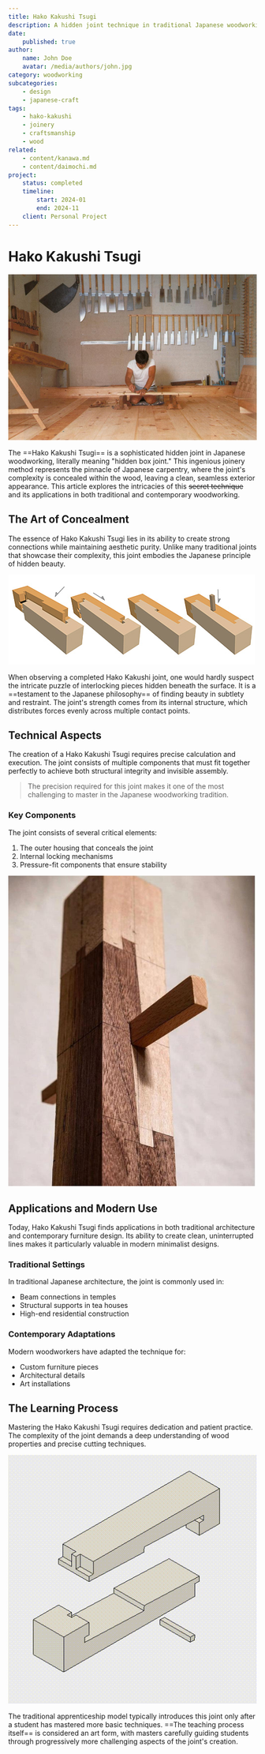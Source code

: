 ```yaml
---
title: Hako Kakushi Tsugi
description: A hidden joint technique in traditional Japanese woodworking
date:
    published: true
author:
    name: John Doe
    avatar: /media/authors/john.jpg
category: woodworking
subcategories:
    - design
    - japanese-craft
tags:
    - hako-kakushi
    - joinery
    - craftsmanship
    - wood
related:
    - content/kanawa.md
    - content/daimochi.md
project:
    status: completed
    timeline:
        start: 2024-01
        end: 2024-11
    client: Personal Project
---
```


# Hako Kakushi Tsugi

![Hako Kakushi joint example](media/workshop.jpg)

The ==Hako Kakushi Tsugi== is a sophisticated hidden joint in Japanese woodworking, literally meaning "hidden box joint." This ingenious joinery method represents the pinnacle of Japanese carpentry, where the joint's complexity is concealed within the wood, leaving a clean, seamless exterior appearance. This article explores the intricacies of this ~~secret technique~~ and its applications in both traditional and contemporary woodworking.

## The Art of Concealment

The essence of Hako Kakushi Tsugi lies in its ability to create strong connections while maintaining aesthetic purity. Unlike many traditional joints that showcase their complexity, this joint embodies the Japanese principle of hidden beauty.

![Detailed joint structure](media/tsugi2.jpg)

When observing a completed Hako Kakushi joint, one would hardly suspect the intricate puzzle of interlocking pieces hidden beneath the surface. It is a ==testament to the Japanese philosophy== of finding beauty in subtlety and restraint. The joint's strength comes from its internal structure, which distributes forces evenly across multiple contact points.

## Technical Aspects

The creation of a Hako Kakushi Tsugi requires precise calculation and execution. The joint consists of multiple components that must fit together perfectly to achieve both structural integrity and invisible assembly.

> The precision required for this joint makes it one of the most challenging to master in the Japanese woodworking tradition.

### Key Components

The joint consists of several critical elements:

1. The outer housing that conceals the joint
2. Internal locking mechanisms
3. Pressure-fit components that ensure stability

![Joint assembly process](media/tsugi3.jpg)

## Applications and Modern Use

Today, Hako Kakushi Tsugi finds applications in both traditional architecture and contemporary furniture design. Its ability to create clean, uninterrupted lines makes it particularly valuable in modern minimalist designs.

### Traditional Settings

In traditional Japanese architecture, the joint is commonly used in:
- Beam connections in temples
- Structural supports in tea houses
- High-end residential construction

### Contemporary Adaptations

Modern woodworkers have adapted the technique for:
- Custom furniture pieces
- Architectural details
- Art installations

## The Learning Process

Mastering the Hako Kakushi Tsugi requires dedication and patient practice. The complexity of the joint demands a deep understanding of wood properties and precise cutting techniques.

![Learning progression](media/kanawa_tsugi.gif)

The traditional apprenticeship model typically introduces this joint only after a student has mastered more basic techniques. ==The teaching process itself== is considered an art form, with masters carefully guiding students through progressively more challenging aspects of the joint's creation.
